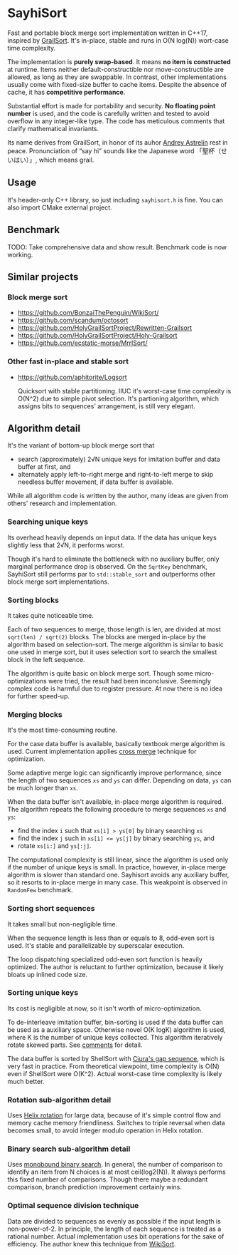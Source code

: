 # SayhiSort

Fast and portable block merge sort implementation written in C++17, inspired by [GrailSort](https://github.com/Mrrl/GrailSort). It's in-place, stable and runs in O(N log(N)) wort-case time complexity.

The implementation is **purely swap-based**. It means **no item is constructed** at runtime. Items neither default-constructible nor move-constructible are allowed, as long as they are swappable. In contrast, other implementations usually come with fixed-size buffer to cache items. Despite the absence of cache, it has **competitive performance**.

Substantial effort is made for portability and security. **No floating point number** is used, and the code is carefully written and tested to avoid overflow in any integer-like type. The code has meticulous comments that clarify mathematical invariants.

Its name derives from GrailSort, in honor of its auhor [Andrey Astrelin](https://superliminal.com/andrey/biography.html) rest in peace. Pronunciation of “say hi” sounds like the Japanese word 「聖杯（せいはい）」, which means grail.

## Usage

It's header-only C++ library, so just including `sayhisort.h` is fine. You can also import CMake external project.

## Benchmark

TODO: Take comprehensive data and show result. Benchmark code is now working.

## Similar projects

### Block merge sort

* https://github.com/BonzaiThePenguin/WikiSort/
* https://github.com/scandum/octosort
* https://github.com/HolyGrailSortProject/Rewritten-Grailsort
* https://github.com/HolyGrailSortProject/Holy-Grailsort
* https://github.com/ecstatic-morse/MrrlSort/

### Other fast in-place and stable sort

* https://github.com/aphitorite/Logsort

  Quicksort with stable partitioning. IIUC it's worst-case time complexity is O(N^2) due to simple pivot selection. It's partioning algorithm, which assigns bits to sequences' arrangement, is still very elegant.

## Algorithm detail

It's the variant of bottom-up block merge sort that

* search (approximately) 2√N unique keys for imitation buffer and data buffer at first, and
* alternately apply left-to-right merge and right-to-left merge to skip needless buffer movement, if data buffer is available.

While all algorithm code is written by the author, many ideas are given from others' research and implementation.

### Searching unique keys

Its overhead heavily depends on input data. If the data has unique keys slightly less that 2√N, it performs worst.

Though it's hard to eliminate the bottleneck with no auxiliary buffer, only marginal performance drop is observed. On the `SqrtKey` benchmark, SayhiSort still performs par to `std::stable_sort` and outperforms other block merge sort implementations.

### Sorting blocks

It takes quite noticeable time.

Each of two sequences to merge, those length is len, are divided at most `sqrt(len) / sqrt(2)` blocks. The blocks are merged in-place by the algorithm based on selection-sort. The merge algorithm is similar to basic one used in merge sort, but it uses selection sort to search the smallest block in the left sequence.

The algorithm is quite basic on block merge sort. Though some micro-optimizations were tried, the result had been inconclusive. Seemingly complex code is harmful due to register pressure. At now there is no idea for further speed-up.

### Merging blocks

It's the most time-consuming routine.

For the case data buffer is available, basically textbook merge algorithm is used. Current implementation applies [cross merge](https://github.com/scandum/quadsort#cross-merge) technique for optimization.

Some adaptive merge logic can significantly improve performance, since the length of two sequences `xs` and `ys` can differ. Depending on data, `ys` can be much longer than `xs`.

When the data buffer isn't available, in-place merge algorithm is required. The algorithm repeats the following procedure to merge sequences `xs` and `ys`:

* find the index `i` such that `xs[i] > ys[0]` by binary searching `xs`
* find the index `j` such in `xs[i] <= ys[j]` by binary searching `ys`, and
* rotate `xs[i:]` and `ys[:j]`.

The computational complexity is still linear, since the algorithm is used only if the number of unique keys is small. In practice, however, in-place merge algorithm is slower than standard one. Sayhisort avoids any auxiliary buffer, so it resorts to in-place merge in many case. This weakpoint is observed in `RandomFew` benchmark.

### Sorting short sequences

It takes small but non-negligible time.

When the sequence length is less than or equals to 8, odd-even sort is used. It's stable and parallelizable by superscalar execution.

The loop dispatching specialized odd-even sort function is heavily optimized. The author is reluctant to further optimization, because it likely bloats up inlined code size.

### Sorting unique keys

Its cost is negligible at now, so it isn't worth of micro-optimization.

To de-interleave imitation buffer, bin-sorting is used if the data buffer can be used as a auxiliary space. Otherwise novel O(K logK) algorithm is used, where K is the number of unique keys collected. This algorithm iteratively rotate skewed parts. See [comments](https://github.com/grafi-tt/sayhisort/blob/1a5833f27aaeeb9c463a971ceabd35f51af4c9a9/sayhisort.h#L476-L485) for detail.

The data buffer is sorted by ShellSort with [Ciura's gap sequence](https://en.wikipedia.org/wiki/Shellsort#Computational_complexity), which is very fast in practice. From theoretical viewpoint, time complexity is O(N) even if ShellSort were O(K^2). Actual worst-case time complexity is likely much better.

### Rotation sub-algorithm detail

Uses [Helix rotation](https://github.com/scandum/rotate#helix-rotation) for large data, because of it's simple control flow and memory cache memory friendliness. Switches to triple reversal when data becomes small, to avoid integer modulo operation in Helix rotation.

### Binary search sub-algorithm detail

Uses [monobound binary search](https://github.com/scandum/binary_search). In general, the number of comparison to identify an item from N choices is at most ceil(log2(N)). It always performs this fixed number of comparisons. Though there maybe a redundant comparison, branch prediction improvement certainly wins.

### Optimal sequence division technique

Data are divided to sequences as evenly as possible if the input length is non-power-of-2. In principle, the length of each sequence is treated as a rational number. Actual implementation uses bit operations for the sake of efficiency. The author knew this technique from [WikiSort](https://github.com/BonzaiThePenguin/WikiSort/blob/master/Chapter%202.%20Merging.md).
